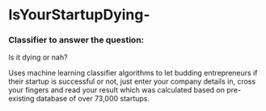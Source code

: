# IsYourStartupDying-

### Classifier to answer the question:
Is it dying or nah?

Uses machine learning classifier algorithms to let budding entrepreneurs if their startup is successful or not, just enter your company details in, cross your fingers and read your result which was calculated based on pre-existing database of over 73,000 startups.


